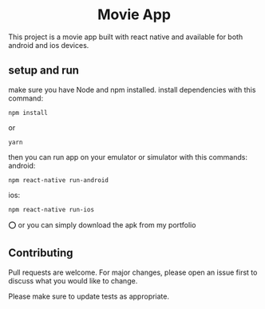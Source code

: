 <h1 style='text-align: center'> Movie App</h1>

This project is a movie app built with react native and available for both android and ios devices.

## setup and run

make sure you have Node and npm installed.
install dependencies with this command:

```
npm install
```

or

```
yarn
```

then you can run app on your emulator or simulator with this commands:\
android:

```
npm react-native run-android
```

ios:

```
npm react-native run-ios
```

:o: or you can simply download the apk from my portfolio

## Contributing

Pull requests are welcome. For major changes, please open an issue first
to discuss what you would like to change.

Please make sure to update tests as appropriate.
